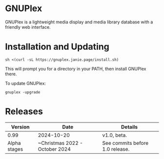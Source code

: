 # GNUPlex

GNUPlex is a lightweight media display and media library database with a
friendly web interface.

# Installation and Updating

```shell
sh <(curl -sL https://gnuplex.janie.page/install.sh)
```

This will prompt you for a directory in your PATH, then install GNUPlex there.

To update GNUPlex:

```shell
gnuplex -upgrade
```

# Releases

| Version      | Date                           | Details                         |
| ------------ | ------------------------------ | ------------------------------- |
| 0.99         | 2024-10-20                     | v1.0, beta.                     |
| Alpha stages | ~Christmas 2022 - October 2024 | See commits before 1.0 release. |
